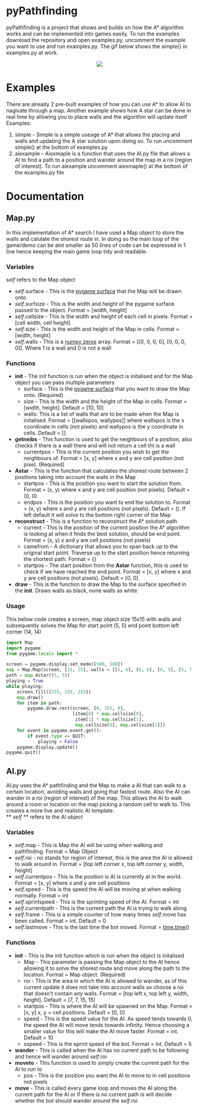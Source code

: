 # pyPathfinding
pyPathfinding is a project that shows and builds on how the A* algorithm works and can be implemented into games easily. To run the examples download the repository and open examples.py, uncomment the example you want to use and run examples.py. The gif below shows the simple() in examples.py at work.

<p align = "center">
<img src = "http://i.imgur.com/OQTjAnl.gif" align = "middle"/>
</p>


# Examples
There are already 2 pre-built examples of how you can use A* to allow AI to nagivate through a map. Another example shows how A star can be done in real time by allowing you to place walls and the algorithm will update itself
Examples:
1. simple - Simple is a simple useage of A* that allows the placing and walls and updating the A star solution upon doing so. To run uncomment simple() at the bottom of examples.py
2. aiexample - Aiexmaple is a function that uses the AI.py file that allows a AI to find a path to a position and wander around the map in a roi (region of interest). To run aiexample uncomment aiexmaple() at the bottom of the examples.py file
# Documentation
## Map.py
In this implementation of A* search I have used a Map object to store the walls and calulate the shorest route in. In doing so the main loop of the game/demo can be alot smaller as 50 lines of code can be expressed in 1 line hence keeping the main game loop tidy and readable.
### Variables
*self* refers to the Map object
* *self*.surface - This is the [pygame surface](https://www.pygame.org/docs/ref/surface.html) that the Map will be drawn onto
* *self*.surfsize - This is the width and height of the pygame surface passed to the object. Format = [width, height]
* *self*.cellsize - This is the width and height of each cell in pixels. Format = [cell width, cell height]
* *self*.size - This is the width and height of the Map in cells. Format = [width, height]
* *self*.walls - This is a [numpy zeros](https://docs.scipy.org/doc/numpy/reference/generated/numpy.zeros.html) array. Format = [[0, 0, 0, 0], [0, 0, 0, 0]]. Where 1 is a wall and 0 is not a wall
### Functions
* __init__ - The init function is run when the object is initalised and for the Map object you can pass multiple parameters
    * surface - This is the [pygame surface](https://www.pygame.org/docs/ref/surface.html) that you want to draw the Map onto. (Required)
    * size - This is the width and the height of the Map in cells. Format = [width, height]. Default = [10, 10]
    * walls: This is a list of walls that are to be made when the Map is initalised. Format = [[wallxpos, wallypos]] where wallxpos is the x coordinate in cells (not pixels) and wallypos is the y coordinate in cells. Default = []
* __getneibs__ - This function is used to get the neighbours of a position, also checks if there is a wall there and will not return a cell tht is a wall
    * currentpos - This is the current position you wish to get the neighbours of. Format = [x, y] where x and y are cell position (not pixe). (Required)
* __Astar__ - This is the function that calculates the shorest route between 2 positions taking into account the walls in the Map
    * startpos - This is the position you want to start the solution from. Format = (x, y) where x and y are cell position (not pixels). Default = (0, 0)
    * endpos - This is the position you want to end the solution to. Format = (x, y) where x and y are cell positions (not pixels). Default = (). If left default it will solve to the bottom right corner of the Map
* __reconstruct__ - This is a function to reconstruct the A* solution path
    * current - This is the position of the current position the A* algorithm is looking at when it finds the best solution, should be end point. Format = (x, y) x and y are cell positions (not pixels)
    * camefrom - A dictionary that allows you to span back up to the original start point. Traverse up to the start position hence returning the shortest path. Format = {}
    * startpos - The start position from the __Astar__ function, this is used to check if we have reached the end point. Format = [x, y] where x and y are cell positions (not pixels). Default = [0, 0]
* __draw__ - This is the function to draw the Map to the surface specified in the __init__. Draws walls as black, none walls as white
### Usage
This below code creates a screen, map object size 15x15 with walls and subsequently solves the Map for start point (5, 5) end point bottom left corner (14, 14)
```python
import Map
import pygame
from pygame.locals import *

screen = pygame.display.set_mode([500, 500])
map = Map.Map(screen, [15, 15], walls = [[5, 6], [6, 6], [6, 5], [5, 7], [5, 8], [6, 4]])
path = map.Astar((5, 5))
playing = True
while playing:
    screen.fill([255, 255, 255])
    map.draw()
    for item in path:
        pygame.draw.rect(screen, [0, 255, 0],
                         [item[0] * map.cellsize[0],
                          item[1] * map.cellsize[1],
                          map.cellsize[0], map.cellsize[1]])
    for event in pygame.event.get():
        if event.type == QUIT:
            playing = False
    pygame.display.update()
pygame.quit()
```
## AI.py
AI.py uses the A* pathfinding and the Map to make a AI that can walk to a certain location, avoiding walls and going that fastest route. Also the AI can wander in a roi (region of interest) of the map. This allows the AI to walk around a room or location on the map picking a random cell to walk to. This creates a more live and realistic AI template.  
** *self* ** refers to the AI object
### Variables
* *self*.map - This is Map the AI will be using when walking and pathfinding. Format = Map Object
* *self*.roi - roi stands for region of interest, this is the area the AI is allowed to walk around in. Format = [top left corner x, top left corner y, width, height]
* *self*.currentpos - This is the position is AI is currently at in the world. Format = [x, y] where x and y are cell positions
* *self*.speed - This is the speed the AI will be moving at when walking normally. Format = int
* *self*.sprintspeed - This is the sprinting speed of the AI. Format = int
* *self*.currentpath - This is the current path the AI is trying to walk along
* *self*.frame - This is a simple counter of how many times *self*.move has been called. Format = int. Default = 0
* *self*.lastmove - This is the last time the bot moved. Format = [time.time()](https://docs.python.org/2/library/time.html)
### Functions
* __init__ - This is the init function which is run when the object is initalised
    * Map - This parameter is passing the Map object to the AI hence allowing it to solve the shorest route and move along the path to the location. Format = Map object. (Required)
    * roi - This is the area in which the AI is allowed to wander, as of this current update it does not take into account walls so choose a roi that doesn't contain any walls. Format = [top left x, top left y, width, height]. Default = [7, 7, 15, 15]
    * startpos - This is where the AI will be spawned on the Map. Format = [x, y] x, y = cell positions. Default = [0, 0]
    * speed - This is the speed value for the AI. As speed tends towards 0, the speed the AI will move tends towards infinity. Hence choosing a smaller value for this will make the AI move faster. Format = int. Default = 10
    * sspeed - This is the sprint speed of the bot. Format = int. Default = 5
* __wander__ - This is called when the AI has no current path to be following and hence will wander around *self*.roi
* __moveto__ - This function is used to simply create the current path for the AI to run to
    * pos - This is the position you want the AI to move to in cell positions not pixels
* __move__ - This is called every game loop and moves the AI along the current path for the AI or if there is no current path is will decide whether the bot should wander around the *self*.roi
    
